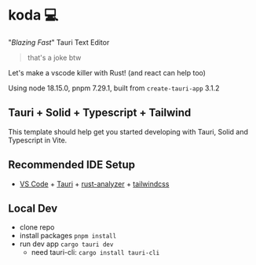 # koda 💻

"*Blazing Fast*" Tauri Text Editor
> that's a joke btw

Let's make a vscode killer with Rust! (and react can help too)

Using node 18.15.0, pnpm 7.29.1, built from `create-tauri-app` 3.1.2

## Tauri + Solid + Typescript + Tailwind

This template should help get you started developing with Tauri, Solid and Typescript in Vite.

## Recommended IDE Setup

- [VS Code](https://code.visualstudio.com/) + [Tauri](https://marketplace.visualstudio.com/items?itemName=tauri-apps.tauri-vscode) + [rust-analyzer](https://marketplace.visualstudio.com/items?itemName=rust-lang.rust-analyzer) + [tailwindcss](https://marketplace.visualstudio.com/items?itemName=bradlc.vscode-tailwindcss)

## Local Dev

- clone repo
- install packages `pnpm install`
- run dev app `cargo tauri dev`
  - need tauri-cli: `cargo install tauri-cli`
